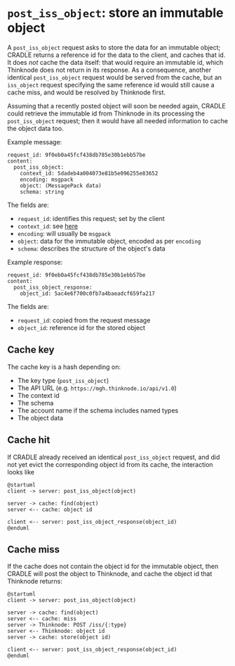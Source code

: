 # `post_iss_object`: store an immutable object
A `post_iss_object` request asks to store the data for an immutable object;
CRADLE returns a reference id for the data to the client, and caches that id.
It does *not* cache the data itself: that would require an immutable id,
which Thinknode does not return in its response.
As a consequence, another identical `post_iss_object` request
would be served from the cache, but an `iss_object` request specifying
the same reference id would still cause a cache miss, and would be resolved
by Thinknode first.

Assuming that a recently posted object will soon be needed
again, CRADLE could retrieve the immutable id from Thinknode in its processing the
`post_iss_object` request; then it would have all needed information to
cache the object data too.

Example message:

```
request_id: 9f0eb0a45fcf438db785e30b1ebb57be
content:
  post_iss_object:
	context_id: 5dadeb4a004073e81b5e096255e83652
	encoding: msgpack
    object: (MessagePack data)
	schema: string
```

The fields are:

* `request_id`: identifies this request; set by the client
* `context_id`: see [here](data.md)
* `encoding`: will usually be `msgpack`
* `object`: data for the immutable object, encoded as per `encoding`
* `schema`: describes the structure of the object's data

Example response:

```
request_id: 9f0eb0a45fcf438db785e30b1ebb57be
content:
  post_iss_object_response:
    object_id: 5ac4e6f700c0fb7a4baeadcf659fa217
```

The fields are:

* `request_id`: copied from the request message
* `object_id`: reference id for the stored object


## Cache key
The cache key is a hash depending on:

* The key type (`post_iss_object`)
* The API URL (e.g. `https://mgh.thinknode.io/api/v1.0`)
* The context id
* The schema
* The account name if the schema includes named types
* The object data


## Cache hit
If CRADLE already received an identical `post_iss_object` request, and did not yet
evict the corresponding object id from its cache,
the interaction looks like

```plantuml
@startuml
client -> server: post_iss_object(object)

server -> cache: find(object)
server <-- cache: object id

client <-- server: post_iss_object_response(object_id)
@enduml
```

## Cache miss
If the cache does not contain the object id for the immutable object,
then CRADLE will post the object to Thinknode, and cache the object id that Thinknode returns:

```plantuml
@startuml
client -> server: post_iss_object(object)

server -> cache: find(object)
server <-- cache: miss
server -> Thinknode: POST /iss/{:type}
server <-- Thinknode: object id
server -> cache: store(object id)

client <-- server: post_iss_object_response(object_id)
@enduml
```
